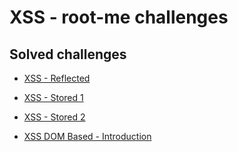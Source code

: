# XSS - root-me challenges

## Solved challenges
- [XSS - Reflected](./Cross-Site-Scripting/XSS-Reflected.md)

- [XSS - Stored 1](./Cross-Site-Scripting/XSS-Stored1.md)

- [XSS - Stored 2](./Cross-Site-Scripting/XSS-Stored2.md)

- [XSS DOM Based - Introduction](./Cross-Site-Scripting/XSSDOMBased-Introduction.md)